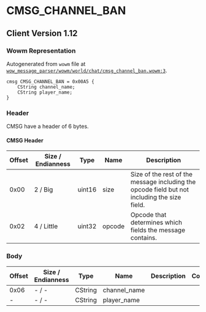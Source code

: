 # CMSG_CHANNEL_BAN

## Client Version 1.12

### Wowm Representation

Autogenerated from `wowm` file at [`wow_message_parser/wowm/world/chat/cmsg_channel_ban.wowm:3`](https://github.com/gtker/wow_messages/tree/main/wow_message_parser/wowm/world/chat/cmsg_channel_ban.wowm#L3).
```rust,ignore
cmsg CMSG_CHANNEL_BAN = 0x00A5 {
    CString channel_name;
    CString player_name;
}
```
### Header

CMSG have a header of 6 bytes.

#### CMSG Header

| Offset | Size / Endianness | Type   | Name   | Description |
| ------ | ----------------- | ------ | ------ | ----------- |
| 0x00   | 2 / Big           | uint16 | size   | Size of the rest of the message including the opcode field but not including the size field.|
| 0x02   | 4 / Little        | uint32 | opcode | Opcode that determines which fields the message contains.|

### Body

| Offset | Size / Endianness | Type | Name | Description | Comment |
| ------ | ----------------- | ---- | ---- | ----------- | ------- |
| 0x06 | - / - | CString | channel_name |  |  |
| - | - / - | CString | player_name |  |  |

